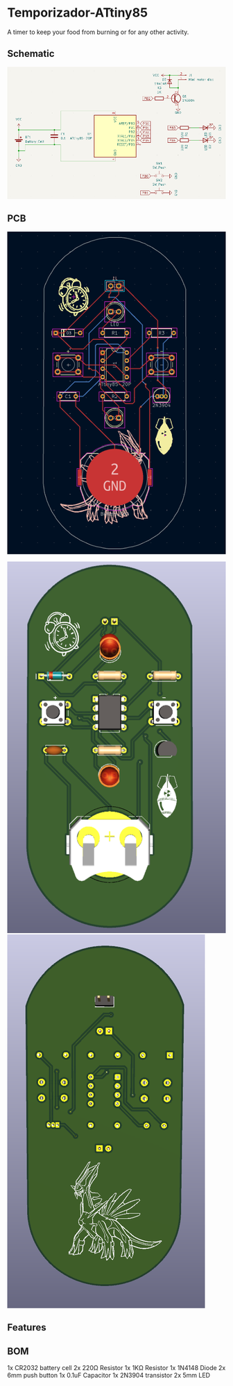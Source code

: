 # Temporizador-ATtiny85

A timer to keep your food from burning or for any other activity.

## Schematic

![](https://github.com/Cesarweon/Temporizador-ATtiny85/blob/main/Imagenes/Esquema.png)

## PCB
![](https://github.com/Cesarweon/Temporizador-ATtiny85/blob/main/Imagenes/PCB.png)

![](https://github.com/Cesarweon/Temporizador-ATtiny85/blob/main/Imagenes/3D%20frente.png) ![](https://github.com/Cesarweon/Temporizador-ATtiny85/blob/main/Imagenes/3D%20atras.png)

## Features
## BOM
1x CR2032 battery cell
2x 220Ω Resistor
1x 1KΩ Resistor
1x 1N4148 Diode
2x 6mm push button
1x 0.1uF Capacitor 
1x 2N3904 transistor
2x 5mm LED
